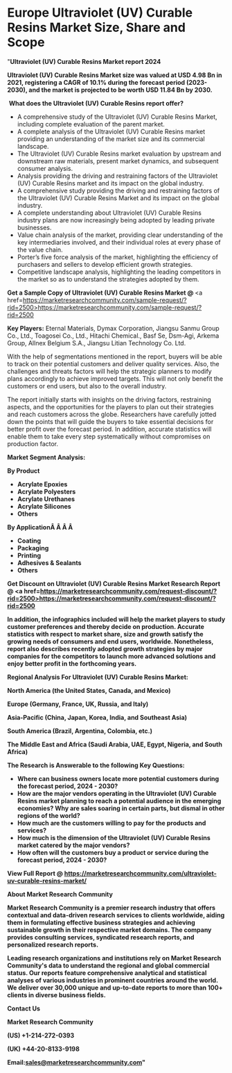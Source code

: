 # Europe Ultraviolet (UV) Curable Resins Market Size, Share and Scope
"<strong>Ultraviolet (UV) Curable Resins Market report 2024</strong>

<strong>Ultraviolet (UV) Curable Resins Market size was valued at USD 4.98 Bn in 2021, registering a CAGR of 10.1% during the forecast period (2023-2030), and the market is projected to be worth USD 11.84 Bn by 2030.</strong>

 <strong><b>What does the Ultraviolet (UV) Curable Resins report offer?</b></strong>
<ul>
  <li>A comprehensive study of the Ultraviolet (UV) Curable Resins Market, including complete evaluation of the parent market.</li>
  <li>A complete analysis of the Ultraviolet (UV) Curable Resins market providing an understanding of the market size and its commercial landscape.</li>
  <li>The Ultraviolet (UV) Curable Resins market evaluation by upstream and downstream raw materials, present market dynamics, and subsequent consumer analysis.</li>
  <li>Analysis providing the driving and restraining factors of the Ultraviolet (UV) Curable Resins market and its impact on the global industry.</li>
  <li>A comprehensive study providing the driving and restraining factors of the Ultraviolet (UV) Curable Resins Market and its impact on the global industry.</li>
  <li>A complete understanding about Ultraviolet (UV) Curable Resins industry plans are now increasingly being adopted by leading private businesses.</li>
  <li>Value chain analysis of the market, providing clear understanding of the key intermediaries involved, and their individual roles at every phase of the value chain.</li>
  <li>Porter’s five force analysis of the market, highlighting the efficiency of purchasers and sellers to develop efficient growth strategies.</li>
  <li>Competitive landscape analysis, highlighting the leading competitors in the market so as to understand the strategies adopted by them.</li>
</ul>

<strong>Get a Sample Copy of Ultraviolet (UV) Curable Resins Market @ </strong><a href=https://marketresearchcommunity.com/sample-request/?rid=2500><u>https://marketresearchcommunity.com/sample-request/?rid=2500</u></a>

<strong>Key Players:</strong> 
Eternal Materials, Dymax Corporation, Jiangsu Sanmu Group Co., Ltd., Toagosei Co., Ltd., Hitachi Chemical., Basf Se, Dsm-Agi, Arkema Group, Allnex Belgium S.A., Jiangsu Litian Technology Co. Ltd.

With the help of segmentations mentioned in the report, buyers will be able to track on their potential customers and deliver quality services. Also, the challenges and threats factors will help the strategic planners to modify plans accordingly to achieve improved targets. This will not only benefit the customers or end users, but also to the overall industry.

The report initially starts with insights on the driving factors, restraining aspects, and the opportunities for the players to plan out their strategies and reach customers across the globe. Researchers have carefully jotted down the points that will guide the buyers to take essential decisions for better profit over the forecast period. In addition, accurate statistics will enable them to take every step systematically without compromises on production factor.

<strong>Market Segment Analysis:</strong>


<strong><strong>By Product </strong></h4>
<ul>
 	<li>Acrylate Epoxies</li>
 	<li>Acrylate Polyesters</li>
 	<li>Acrylate Urethanes</li>
 	<li>Acrylate Silicones</li>
 	<li>Others</li>
</ul>
<strong><strong>By ApplicationÂ Â Â Â  </strong></h4>
<ul>
 	<li>Coating</li>
 	<li>Packaging</li>
 	<li>Printing</li>
 	<li>Adhesives &amp; Sealants</li>
 	<li>Others</li>
</ul>

<strong>Get Discount on Ultraviolet (UV) Curable Resins Market Research Report @ </b></strong><a href=https://marketresearchcommunity.com/request-discount/?rid=2500><u>https://marketresearchcommunity.com/request-discount/?rid=2500</u></a>

In addition, the infographics included will help the market players to study customer preferences and thereby decide on production. Accurate statistics with respect to market share, size and growth satisfy the growing needs of consumers and end users, worldwide. Nonetheless, report also describes recently adopted growth strategies by major companies for the competitors to launch more advanced solutions and enjoy better profit in the forthcoming years.

<strong>Regional Analysis For Ultraviolet (UV) Curable Resins Market:</strong>

<strong>North America</strong> (the United States, Canada, and Mexico)

<strong>Europe</strong> (Germany, France, UK, Russia, and Italy)

<strong>Asia-Pacific</strong> (China, Japan, Korea, India, and Southeast Asia)

<strong>South America</strong> (Brazil, Argentina, Colombia, etc.)

<strong>The Middle East and Africa</strong> (Saudi Arabia, UAE, Egypt, Nigeria, and South Africa)

<strong>The Research is Answerable to the following Key Questions:</strong>
<ul>
 	<li>Where can business owners locate more potential customers during the forecast period, 2024 - 2030?</li>
 	<li>How are the major vendors operating in the Ultraviolet (UV) Curable Resins market planning to reach a potential audience in the emerging economies? Why are sales soaring in certain parts, but dismal in other regions of the world?</li>
 	<li>How much are the customers willing to pay for the products and services?</li>
 	<li>How much is the dimension of the Ultraviolet (UV) Curable Resins market catered by the major vendors?</li>
 	<li>How often will the customers buy a product or service during the forecast period, 2024 - 2030?</li>
</ul>

<strong>View Full Report @</strong> <a href=https://marketresearchcommunity.com/ultraviolet-uv-curable-resins-market/>https://marketresearchcommunity.com/ultraviolet-uv-curable-resins-market/</a>

<strong>About Market Research Community</strong>

Market Research Community is a premier research industry that offers contextual and data-driven research services to clients worldwide, aiding them in formulating effective business strategies and achieving sustainable growth in their respective market domains. The company provides consulting services, syndicated research reports, and personalized research reports.

Leading research organizations and institutions rely on Market Research Community's data to understand the regional and global commercial status. Our reports feature comprehensive analytical and statistical analyses of various industries in prominent countries around the world. We deliver over 30,000 unique and up-to-date reports to more than 100+ clients in diverse business fields.

<strong>Contact Us</strong>

<strong>Market Research Community</strong>

(US) +1-214-272-0393

(UK) +44-20-8133-9198

<strong>Email:</strong>sales@marketresearchcommunity.com"
